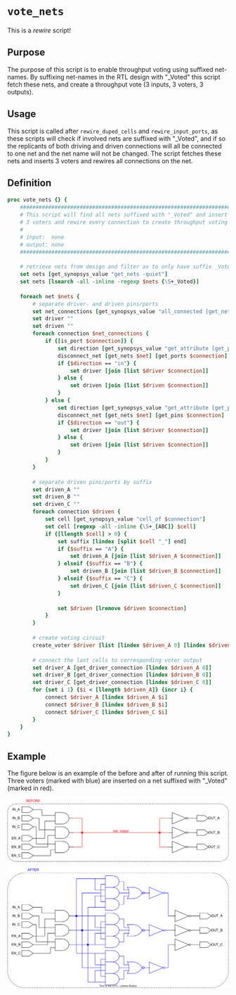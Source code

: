 [vote_nets_figure]: ../figures/rewire_scripts/vote_nets.drawio.svg

# ```vote_nets```

This is a *rewire* script!

## Purpose

The purpose of this script is to enable throughput voting using suffixed net-names. By suffixing net-names in the RTL design with "_Voted" this script fetch these nets, and create a throughput vote (3 inputs, 3 voters, 3 outputs).

## Usage

This script is called after ```rewire_duped_cells``` and ```rewire_input_ports```, as these scripts will check if involved nets are suffixed with "_Voted", and if so the replicants of both driving and driven connections will all be connected to one net and the net name will not be changed. The script fetches these nets and inserts 3 voters and rewires all connections on the net.

## Definition

```tcl
proc vote_nets {} {
    ###############################################################################
    # This script will find all nets suffixed with "_Voted" and insert
    # 3 voters and rewire every connection to create throughput voting
    #
    # input:  none
    # output: none
    ###############################################################################

    # retrieve nets from design and filter as to only have suffix _Voted
    set nets [get_synopsys_value "get_nets -quiet"]
    set nets [lsearch -all -inline -regexp $nets {\S+_Voted}]

    foreach net $nets {
        # separate driver- and driven pins/ports
        set net_connections [get_synopsys_value "all_connected [get_nets $net]"]
        set driver ""
        set driven ""
        foreach connection $net_connections {
            if {[is_port $connection]} {
                set direction [get_synopsys_value "get_attribute [get_ports $connection] pin_direction"]
                disconnect_net [get_nets $net] [get_ports $connection]
                if {$direction == "in"} {
                    set driver [join [list $driver $connection]]
                } else {
                    set driven [join [list $driven $connection]]
                }
            } else {
                set direction [get_synopsys_value "get_attribute [get_pins $connection] pin_direction"]
                disconnect_net [get_nets $net] [get_pins $connection]
                if {$direction == "out"} {
                    set driver [join [list $driver $connection]]
                } else {
                    set driven [join [list $driven $connection]]
                }
            }
        }

        # separate driven pins/ports by suffix
        set driven_A ""
        set driven_B ""
        set driven_C ""
        foreach connection $driven {
            set cell [get_synopsys_value "cell_of $connection"]
            set cell [regexp -all -inline {\S+_[ABC]} $cell]
            if {[llength $cell] > 0} {
                set suffix [lindex [split $cell "_"] end]
                if {$suffix == "A"} {
                    set driven_A [join [list $driven_A $connection]]
                } elseif {$suffix == "B"} {
                    set driven_B [join [list $driven_B $connection]]
                } elseif {$suffix == "C"} {
                    set driven_C [join [list $driven_C $connection]]
                }

                set $driven [lremove $driven $connection]
            }
        }

        # create voting circuit
        create_voter $driver [list [lindex $driven_A 0] [lindex $driven_B 0] [lindex $driven_C 0]]

        # connect the last cells to corresponding voter output
        set driver_A [get_driver_connection [lindex $driven_A 0]]
        set driver_B [get_driver_connection [lindex $driven_B 0]]
        set driver_C [get_driver_connection [lindex $driven_C 0]]
        for {set i 1} {$i < [llength $driven_A]} {incr i} {
            connect $driver_A [lindex $driven_A $i]
            connect $driver_B [lindex $driven_B $i]
            connect $driver_C [lindex $driven_C $i]
        }
    }
}
```

## Example

The figure below is an example of the before and after of running this script. Three voters (marked with blue) are inserted on a net suffixed with "_Voted" (marked in red).

![A small example of a net being voted using the vote_nets routine][vote_nets_figure]
